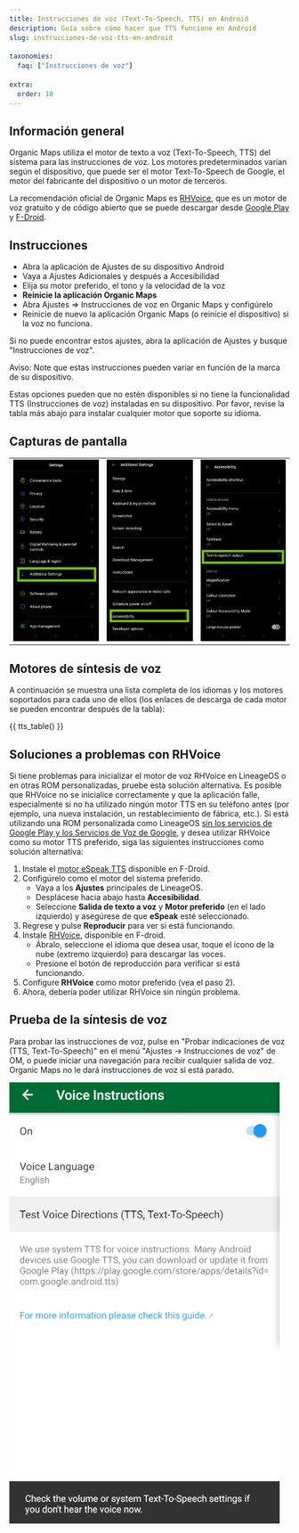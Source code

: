 ```yaml
---
title: Instrucciones de voz (Text-To-Speech, TTS) en Android
description: Guía sobre cómo hacer que TTS funcione en Android
slug: instrucciones-de-voz-tts-en-android

taxonomies:
  faq: ["Instrucciones de voz"]

extra:
  order: 10
---
```


## Información general

Organic Maps utiliza el motor de texto a voz (Text-To-Speech, TTS) del sistema para las instrucciones de voz. Los motores predeterminados varían según el dispositivo, que puede ser el motor Text-To-Speech de Google, el motor del fabricante del dispositivo o un motor de terceros.

La recomendación oficial de Organic Maps es [RHVoice](https://rhvoice.org/), que es un motor de voz gratuito y de código abierto que se puede descargar desde [Google Play](https://play.google.com/store/apps/details?id=com.github.olga_yakovleva.rhvoice.android) y [F-Droid](https://f-droid.org/en/packages/com.github.olga_yakovleva.rhvoice.android/).

## Instrucciones

- Abra la aplicación de Ajustes de su dispositivo Android
- Vaya a Ajustes Adicionales y después a Accesibilidad
- Elija su motor preferido, el tono y la velocidad de la voz
- **Reinicie la aplicación Organic Maps**
- Abra Ajustes => Instrucciones de voz en Organic Maps y configúrelo
- Reinicie de nuevo la aplicación Organic Maps (o reinicie el dispositivo) si la voz no funciona.


Si no puede encontrar estos ajustes, abra la aplicación de Ajustes y busque "Instrucciones de voz".

Aviso: Note que estas instrucciones pueden variar en función de la marca de su dispositivo.

Estas opciones pueden que no estén disponibles si no tiene la funcionalidad TTS (Instrucciones de voz) instaladas en su dispositivo. Por favor, revise la tabla más abajo para instalar cualquier motor que soporte su idioma.

## Capturas de pantalla

|             |             |             |
| ----------- | ----------- | ----------- |
![Ajustes](tts_config_1.jpg "Ajustes") | ![Ajustes adicionales](tts_config_2.jpg "Ajustes adicionales")|![Accesibilidad](tts_config_3.jpg "Accesibilidad")

## Motores de síntesis de voz

A continuación se muestra una lista completa de los idiomas y los motores soportados para cada uno de ellos (los enlaces de descarga de cada motor se pueden encontrar después de la tabla):

{{ tts_table() }}

## Soluciones a problemas con RHVoice

Si tiene problemas para inicializar el motor de voz RHVoice en LineageOS o en otras ROM personalizadas, pruebe esta solución alternativa. Es posible que RHVoice no se inicialice correctamente y que la aplicación falle, especialmente si no ha utilizado ningún motor TTS en su teléfono antes (por ejemplo, una nueva instalación, un restablecimiento de fábrica, etc.). Si está utilizando una ROM personalizada como LineageOS <ins>sin los servicios de Google Play y los Servicios de Voz de Google</ins>, y desea utilizar RHVoice como su motor TTS preferido, siga las siguientes instrucciones como solución alternativa:

1. Instale el [motor eSpeak TTS](https://f-droid.org/en/packages/com.reecedunn.espeak) disponible en F-Droid.
2. Configúrelo como el motor del sistema preferido.
    - Vaya a los **Ajustes** principales de LineageOS.
    - Desplácese hacia abajo hasta **Accesibilidad**.
    - Seleccione **Salida de texto a voz** y **Motor preferido** (en el lado izquierdo) y asegúrese de que **eSpeak** esté seleccionado.
3. Regrese y pulse **Reproducir** para ver si está funcionando.
4. Instale [RHVoice](https://f-droid.org/en/packages/com.github.olga_yakovleva.rhvoice.android/), disponible en F-droid.
    - Ábralo, seleccione el idioma que desea usar, toque el ícono de la nube (extremo izquierdo) para descargar las voces.
    - Presione el botón de reproducción para verificar si está funcionando.
5. Configure **RHVoice** como motor preferido (vea el paso 2).
6. Ahora, debería poder utilizar RHVoice sin ningún problema.

## Prueba de la síntesis de voz

Para probar las instrucciones de voz, pulse en "Probar indicaciones de voz (TTS, Text-To-Speech)" en el menú "Ajustes → Instrucciones de voz" de OM, o puede iniciar una navegación para recibir cualquier salida de voz. Organic Maps no le dará instrucciones de voz si está parado.

![Prueba de la funcionalidad de síntesis de voz](tts_test.png "Prueba de la funcionalidad de síntesis de voz")
